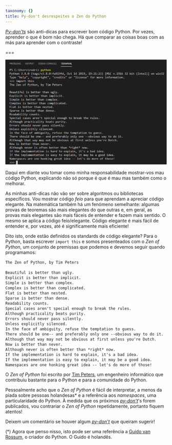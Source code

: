 ```yaml
---
taxonomy: {}
title: Py-don't desrespeites o Zen do Python
---
```


[_Py-don'ts_][pydont] são anti-dicas para escrever bom código Python. Por vezes, aprender o que é bom não chega. Há que comparar as coisas boas com as más para aprender com o contraste!

===

![Captura de ecrã com o resultado de correr "import this".](import_this.png)

Daqui em diante vou tomar como minha responsabilidade mostrar-vos mau código Python, explicando não só porque é que é mau mas também como o melhorar.

As minhas anti-dicas não vão ser sobre algoritmos ou bibliotecas específicos. Vou mostrar código _feio_ para que aprendam a apreciar código elegante. Na matemática também há um fenómeno semelhante: algumas provas de teoremas são mais elegantes do que outras e, em geral, as provas mais elegantes são mais fáceis de entender e fazem mais sentido. O mesmo se aplica a código feio/elegante. Código elegante é mais fácil de entender e, por vezes, até é significamente mais eficiente!

Dito isto, onde estão definidos os standards de código elegante? Para o Python, basta escrever `import this` e somos presenteados com o _Zen of Python_, um conjunto de premissas que podemos e devemos seguir quando programamos:
 
```
The Zen of Python, by Tim Peters

Beautiful is better than ugly.
Explicit is better than implicit.
Simple is better than complex.
Complex is better than complicated.
Flat is better than nested.
Sparse is better than dense.
Readability counts.
Special cases aren't special enough to break the rules.
Although practicality beats purity.
Errors should never pass silently.
Unless explicitly silenced.
In the face of ambiguity, refuse the temptation to guess.
There should be one-- and preferably only one --obvious way to do it.
Although that way may not be obvious at first unless you're Dutch.
Now is better than never.
Although never is often better than *right* now.
If the implementation is hard to explain, it's a bad idea.
If the implementation is easy to explain, it may be a good idea.
Namespaces are one honking great idea -- let's do more of those!
```

O _Zen of Python_ foi escrito por [Tim Peters][tim-peters], um engenheiro informático que contribuiu bastante para o Python e para a comunidade do Python.

Pessoalmente acho que o _Zen of Python_ é fácil de interpretar, a menos da piada sobre pessoas holandesas* e a referência aos _namespaces_, uma particularidade do Python. À medida que os próximos [_py-don't_][pydont]'s forem publicados, vou contrariar o _Zen of Python_ repetidamente, portanto fiquem atentos!

Deixem um comentário se houver algum [_py-don't_][pydont] que queiram sugerir!

(*) Agora que penso nisso, isto pode ser uma referência a [Guido van Rossum][guido], o criador do Python. O Guido é holandês.

[tim-peters]: https://en.wikipedia.org/wiki/Tim_Peters_(software_engineer)
[guido]: https://en.wikipedia.org/wiki/Guido_van_Rossum
[pydont]: https://mathspp.com/blog/pydonts